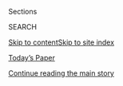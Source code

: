<div id="app">

<div>

<div class="NYTAppHideMasthead css-1r6wvpq e1suatyy0">

<div class="section css-ui9rw0 e1suatyy2">

<div class="css-eph4ug er09x8g0">

<div class="css-6n7j50">

</div>

<span class="css-1dv1kvn">Sections</span>

<div class="css-10488qs">

<span class="css-1dv1kvn">SEARCH</span>

</div>

[Skip to content](#site-content)[Skip to site
index](#site-index)

</div>

<div class="css-10698na e1huz5gh0">

</div>

</div>

<div id="masthead-bar-one" class="section hasLinks css-15hmgas e1csuq9d3">

<div class="css-uqyvli e1csuq9d0">

</div>

<div class="css-1uqjmks e1csuq9d1">

</div>

<div class="css-9e9ivx">

[](https://myaccount.nytimes.com/auth/login?response_type=cookie&client_id=vi)

</div>

<div class="css-1bvtpon e1csuq9d2">

[Today’s Paper](https://www.nytimes.com/section/todayspaper)

</div>

</div>

</div>

</div>

<div data-aria-hidden="false">

<div id="site-content" data-role="main">

<div id="top-wrapper" class="css-15p45cc eaca97t0" type="top">

<div id="top-slug" class="css-19x0jxb eaca97t1" hidden="">

Advertisement

</div>

[Continue reading the main
story](#after-top)

<div class="ad top-wrapper" style="text-align:center;height:100%;display:block;min-height:90px">

<div id="top" class="place-ad" data-position="top" data-size-key="top">

</div>

</div>

<div id="after-top">

</div>

</div>

<div id="byline" class="section css-15h4p1b e9abtgs0">

<div class="css-1j21atc e1svk9qx1">

<div class="css-nfcc9b e1svk9qx3">

<div class="css-cnx41t">

![Portrait of Christine
Hauser](https://static01.nyt.com/images/2018/02/16/multimedia/author-christine-hauser/author-christine-hauser-thumbLarge.jpg)

</div>

<div class="css-vl9dhg e1svk9qx5">

<div class="css-1nrhkj6 e1svk9qx6">

# Christine Hauser

</div>

## <span></span>

Christine Hauser is a reporter on the Express desk, where she covers
national and foreign news. Her previous jobs in the newsroom include
stints in Business covering financial markets and on Metro in the police
bureau. Ms. Hauser also covered John Edwards’s campaign for president in
2007. She has been sent on assignments to cover the aftermath of
Hurricane Katrina, the Virginia Tech shootings, and events in Iraq,
Israel and the Palestinian territories.

<span class="css-dd5dyy">More**</span>

</div>

</div>

</div>

<div>

<div id="mid1-wrapper" class="css-1mn4oms eaca97t0" type="rank">

<div id="mid1-slug" class="css-1tag3rd eaca97t1">

Advertisement

</div>

[Continue reading the main
story](#after-mid1)

<div id="mid1" class="ad mid1-wrapper" style="text-align:center;height:100%;display:block">

</div>

<div id="after-mid1">

</div>

</div>

</div>

<div class="css-185go5a e1o5byef0">

<div class="css-15cbhtu">

  - [Latest](#stream-panel)
  - <span class="css-6n7j50">Search</span>
    <div class="control">
    <div class="label-container css-1dv1kvn">
    Search
    </div>
    <div class="css-wm4t3d">
    **<span id="clear-search-input" class="css-1dv1kvn">Clear this text
    input</span>
    </div>
    </div>
    <span class="css-1iovbfw"></span>

<div id="stream-panel" class="section css-8msx5b e1jz0cab1">

<div class="css-13mho3u">

1.  
    
    <div class="css-1cp3ece">
    
    <div class="css-1l4spti">
    
    [](/2020/08/03/us/mask-protests-1918.html)
    
    <div class="css-79elbk">
    
    ![](https://static01.nyt.com/images/2020/07/16/multimedia/00xp-1918masks-03/00xp-1918masks-03-thumbWide.jpg?quality=75&auto=webp&disable=upscale)
    
    </div>
    
    ## The Mask Slackers of 1918
    
    As the influenza pandemic swept across the United States in 1918 and
    1919, masks took a role in political and cultural wars.
    
    <div class="css-1nqbnmb ea5icrr0">
    
    By <span class="css-1n7hynb">Christine
    Hauser</span>
    
    </div>
    
    </div>
    
    <div class="css-1lc2l26 e1xfvim33">
    
    </div>
    
    </div>

2.  
    
    <div class="css-1cp3ece">
    
    <div class="css-1l4spti">
    
    [](/2020/07/31/us/marine-accident-california.html)
    
    <div class="css-79elbk">
    
    ![](https://static01.nyt.com/images/2020/07/31/multimedia/31xp-marines/31xp-marines-thumbWide.jpg?quality=75&auto=webp&disable=upscale)
    
    </div>
    
    ## 7 Marines and 1 Sailor Missing in California Accident Are Presumed Dead
    
    One Marine died in the amphibious vehicle accident on Thursday.
    Search and rescue operations to find the missing eight people were
    called off on Saturday.
    
    <div class="css-1nqbnmb ea5icrr0">
    
    By <span class="css-1n7hynb">Christine Hauser <span>and</span> Marie
    Fazio</span>
    
    </div>
    
    </div>
    
    <div class="css-1lc2l26 e1xfvim33">
    
    </div>
    
    </div>

3.  
    
    <div class="css-1cp3ece">
    
    <div class="css-1l4spti">
    
    [](/2020/07/30/us/california-earthquake.html)
    
    <div class="css-79elbk">
    
    ![](https://static01.nyt.com/images/2020/07/30/multimedia/30xp-CAearthquake/30xp-CAearthquake-thumbWide.jpg?quality=75&auto=webp&disable=upscale)
    
    </div>
    
    ## 4.2-Magnitude Earthquake Hits Near Los Angeles
    
    There were no immediate reports of damage, the police said. The
    United States Geological Survey said the earthquake struck in the
    San Fernando Valley.
    
    <div class="css-1nqbnmb ea5icrr0">
    
    By <span class="css-1n7hynb">Christine
    Hauser</span>
    
    </div>
    
    </div>
    
    <div class="css-1lc2l26 e1xfvim33">
    
    </div>
    
    </div>

4.  
    
    <div class="css-1cp3ece">
    
    <div class="css-1l4spti">
    
    [](/2020/07/29/us/wisconsin-tim-carpenter-attacked.html)
    
    <div class="css-79elbk">
    
    ![](https://static01.nyt.com/images/2020/07/29/us/29xp-unrest-wisconsin/29xp-unrest-wisconsin-thumbWide.jpg?quality=75&auto=webp&disable=upscale)
    
    </div>
    
    ## Two Women Charged in Attack on Wisconsin State Senator
    
    Tim Carpenter said he was punched and kicked after he recorded video
    of demonstrators at a protest in the capital, Madison, last month.
    
    <div class="css-1nqbnmb ea5icrr0">
    
    By <span class="css-1n7hynb">Christine
    Hauser</span>
    
    </div>
    
    </div>
    
    <div class="css-1lc2l26 e1xfvim33">
    
    </div>
    
    </div>

5.  
    
    <div class="css-1cp3ece">
    
    <div class="css-1l4spti">
    
    [](/2020/07/24/us/christopher-columbus-chicago.html)
    
    <div class="css-79elbk">
    
    ![](https://static01.nyt.com/images/2020/07/24/us/24xp-unrest-statue/merlin_174895539_e010bd67-2843-489f-b6f9-d9af49c25677-thumbWide.jpg?quality=75&auto=webp&disable=upscale)
    
    </div>
    
    ## Christopher Columbus Statues Removed From 2 Chicago Parks
    
    Crews removed statues of the explorer from Grant Park and Arrigo
    Park early on Friday.
    
    <div class="css-1nqbnmb ea5icrr0">
    
    By <span class="css-1n7hynb">Christine
    Hauser</span>
    
    </div>
    
    </div>
    
    <div class="css-1lc2l26 e1xfvim33">
    
    </div>
    
    </div>

6.  
    
    <div class="css-1cp3ece">
    
    <div class="css-1l4spti">
    
    [](/2020/07/23/world/canada/junia-joplin-transgender-lorne-park-baptist.html)
    
    <div class="css-79elbk">
    
    ![](https://static01.nyt.com/images/2020/07/23/multimedia/23xp-canada-transgender-pix/23xp-canada-transgender-pix-thumbWide.jpg?quality=75&auto=webp&disable=upscale)
    
    </div>
    
    ## Baptist Pastor Is Fired After Coming Out as Transgender
    
    Junia Joplin, a Baptist pastor in Ontario, asked for acceptance in a
    sermon: “I want to be the person that God created me to be.” The
    congregation narrowly voted to terminate her contract.
    
    <div class="css-1nqbnmb ea5icrr0">
    
    By <span class="css-1n7hynb">Christine
    Hauser</span>
    
    </div>
    
    </div>
    
    <div class="css-1lc2l26 e1xfvim33">
    
    </div>
    
    </div>

7.  
    
    <div class="css-1cp3ece">
    
    <div class="css-1l4spti">
    
    [](/2020/07/23/us/nuns-die-covid-michigan.html)
    
    <div class="css-79elbk">
    
    ![](https://static01.nyt.com/images/2020/07/22/multimedia/22xp-virus-nuns/22xp-virus-nuns-thumbWide.jpg?quality=75&auto=webp&disable=upscale)
    
    </div>
    
    ## Convent in Michigan Loses 13 Sisters to Covid-19
    
    From April 10 to May 10, a dozen Felician sisters at the
    Presentation of the Blessed Virgin Mary convent died of Covid-19. In
    June, a 13th sister died after contracting the coronavirus.
    
    <div class="css-1nqbnmb ea5icrr0">
    
    By <span class="css-1n7hynb">Allyson Waller <span>and</span>
    Christine
    Hauser</span>
    
    </div>
    
    </div>
    
    <div class="css-1lc2l26 e1xfvim33">
    
    </div>
    
    </div>

8.  
    
    <div class="css-1cp3ece">
    
    <div class="css-1l4spti">
    
    [](/2020/07/21/business/whole-foods-black-lives-matter.html)
    
    <div class="css-79elbk">
    
    ![](https://static01.nyt.com/images/2020/07/21/us/21xp-unrest-wholefoods1/21xp-unrest-wholefoods1-thumbWide-v2.jpg?quality=75&auto=webp&disable=upscale)
    
    </div>
    
    ## Whole Foods Punished Workers for Black Lives Matter Masks, Suit Says
    
    Over a dozen workers at Whole Foods stores in four states claim in a
    class-action lawsuit that the company retaliated against them for
    wearing the movement’s apparel.
    
    <div class="css-1nqbnmb ea5icrr0">
    
    By <span class="css-1n7hynb">Christine
    Hauser</span>
    
    </div>
    
    </div>
    
    <div class="css-1lc2l26 e1xfvim33">
    
    </div>
    
    </div>

9.  
    
    <div class="css-1cp3ece">
    
    <div class="css-1l4spti">
    
    [](/2020/07/10/us/utah-state-of-emergency.html)
    
    <div class="css-79elbk">
    
    ![](https://static01.nyt.com/images/2020/07/10/us/10xp-utah/merlin_174418095_3303e10f-8174-44f3-8a7a-d6243bae9b73-thumbWide.jpg?quality=75&auto=webp&disable=upscale)
    
    </div>
    
    ## Utah Governor Declares State of Emergency After Protests Over Police Shooting
    
    Protests erupted after the district attorney in Salt Lake City said
    there would be no charges against the officers involved in the May
    shooting of Bernardo Palacios-Carbajal.
    
    <div class="css-1nqbnmb ea5icrr0">
    
    By <span class="css-1n7hynb">Christine
    Hauser</span>
    
    </div>
    
    </div>
    
    <div class="css-1lc2l26 e1xfvim33">
    
    </div>
    
    </div>

10. 
    
    <div class="css-1cp3ece">
    
    <div class="css-1l4spti">
    
    [](/2020/06/26/us/jenna-marbles-leaves-youtube.html)
    
    <div class="css-79elbk">
    
    ![](https://static01.nyt.com/images/2020/06/26/multimedia/26xp-unrest-youtuber/26xp-unrest-youtuber-thumbWide.jpg?quality=75&auto=webp&disable=upscale)
    
    </div>
    
    ## YouTube Personality Jenna Marbles Apologizes for Blackface Video
    
    Jenna Mourey said she was ending her channel, which has more than 20
    million subscribers, because of videos from 2011 of her
    impersonating Nicki Minaj and rapping lyrics about Asians.
    
    <div class="css-1nqbnmb ea5icrr0">
    
    By <span class="css-1n7hynb">Christine Hauser <span>and</span>
    Taylor Lorenz</span>
    
    </div>
    
    </div>
    
    <div class="css-1lc2l26 e1xfvim33">
    
    </div>
    
    </div>

<div class="css-13mho3u">

<div class="css-1t62hi8">

<div class="css-1stvaey">

Show
More

<div>

<div style="border:0;clip:rect(0 0 0 0);height:1px;margin:-1px;overflow:hidden;white-space:nowrap;padding:0;width:1px;position:absolute" data-role="log" data-aria-live="assertive">

</div>

<div style="border:0;clip:rect(0 0 0 0);height:1px;margin:-1px;overflow:hidden;white-space:nowrap;padding:0;width:1px;position:absolute" data-role="log" data-aria-live="assertive">

</div>

<div style="border:0;clip:rect(0 0 0 0);height:1px;margin:-1px;overflow:hidden;white-space:nowrap;padding:0;width:1px;position:absolute" data-role="log" data-aria-live="polite">

</div>

<div style="border:0;clip:rect(0 0 0 0);height:1px;margin:-1px;overflow:hidden;white-space:nowrap;padding:0;width:1px;position:absolute" data-role="log" data-aria-live="polite">

</div>

</div>

</div>

</div>

</div>

</div>

<div class="css-g6hk37 supplemental">

<div id="mid2-wrapper" class="css-10wkyv7 eaca97t0" type="lede">

<div id="mid2-slug" class="css-1tag3rd eaca97t1">

Advertisement

</div>

[Continue reading the main
story](#after-mid2)

<div id="mid2" class="ad mid2-wrapper" style="text-align:center;height:100%;display:block;min-height:250px">

</div>

<div id="after-mid2">

</div>

</div>

## Follow Elsewhere

<div class="module-body">

  - [**<span data-aria-hidden="true">ChristineNYT</span><span class="css-1dv1kvn">twitter
    page for ChristineNYT</span>](https://twitter.com/ChristineNYT)

</div>

</div>

</div>

</div>

</div>

</div>

</div>

## Site Index

<div>

</div>

## Site Information Navigation

  - [© <span>2020</span> <span>The New York Times
    Company</span>](https://help.nytimes.com/hc/en-us/articles/115014792127-Copyright-notice)

<!-- end list -->

  - [NYTCo](https://www.nytco.com/)
  - [Contact
    Us](https://help.nytimes.com/hc/en-us/articles/115015385887-Contact-Us)
  - [Work with us](https://www.nytco.com/careers/)
  - [Advertise](https://nytmediakit.com/)
  - [T Brand Studio](http://www.tbrandstudio.com/)
  - [Your Ad
    Choices](https://www.nytimes.com/privacy/cookie-policy#how-do-i-manage-trackers)
  - [Privacy](https://www.nytimes.com/privacy)
  - [Terms of
    Service](https://help.nytimes.com/hc/en-us/articles/115014893428-Terms-of-service)
  - [Terms of
    Sale](https://help.nytimes.com/hc/en-us/articles/115014893968-Terms-of-sale)
  - [Site
    Map](https://spiderbites.nytimes.com)
  - [Help](https://help.nytimes.com/hc/en-us)
  - [Subscriptions](https://www.nytimes.com/subscription?campaignId=37WXW)

</div>

</div>
